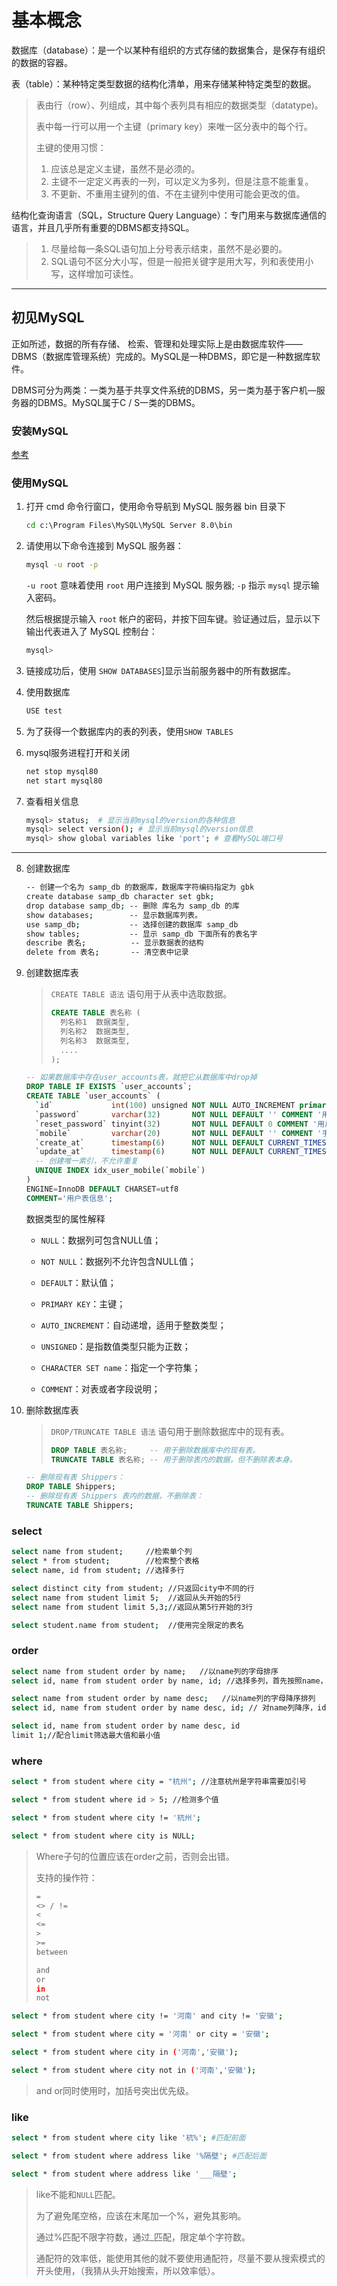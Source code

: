基本概念
===

数据库（database）：是一个以某种有组织的方式存储的数据集合，是保存有组织的数据的容器。

表（table）：某种特定类型数据的结构化清单，用来存储某种特定类型的数据。

> 表由行（row）、列组成，其中每个表列具有相应的数据类型（datatype)。
>
> 表中每一行可以用一个主键（primary key）来唯一区分表中的每个行。
>
> 主键的使用习惯：
>
> 1. 应该总是定义主键，虽然不是必须的。
> 1. 主键不一定定义再表的一列，可以定义为多列，但是注意不能重复。
> 1. 不更新、不重用主键列的值、不在主键列中使用可能会更改的值。

结构化查询语言（SQL，Structure Query Language）：专门用来与数据库通信的语言，并且几乎所有重要的DBMS都支持SQL。

> 1. 尽量给每一条SQL语句加上分号表示结束，虽然不是必要的。
>2. SQL语句不区分大小写，但是一般把关键字是用大写，列和表使用小写，这样增加可读性。

---

## 初见MySQL

正如所述，数据的所有存储、 检索、管理和处理实际上是由数据库软件——DBMS（数据库管理系统）完成的。MySQL是一种DBMS，即它是一种数据库软件。

DBMS可分为两类：一类为基于共享文件系统的DBMS，另一类为基于客户机—服务器的DBMS。MySQL属于C / S一类的DBMS。

### 安装MySQL

[参考](https://www.sjkjc.com/mysql/install-on-windows/)

### 使用MySQL

1. 打开 cmd 命令行窗口，使用命令导航到 MySQL 服务器 bin 目录下

   ```cmd
   cd c:\Program Files\MySQL\MySQL Server 8.0\bin
   ```

2. 请使用以下命令连接到 MySQL 服务器：

   ```bash
   mysql -u root -p
   ```

   `-u root` 意味着使用 `root` 用户连接到 MySQL 服务器; `-p` 指示 `mysql` 提示输入密码。

   然后根据提示输入 `root` 帐户的密码，并按下回车键。验证通过后，显示以下输出代表进入了 MySQL 控制台：

   ```bash
   mysql>
   ```

3. 链接成功后，使用 `SHOW DATABASES`]显示当前服务器中的所有数据库。

4. 使用数据库

   ```bash
   USE test
   ```

5. 为了获得一个数据库内的表的列表，使用`SHOW TABLES`

6. mysql服务进程打开和关闭

   ```bash
   net stop mysql80
   net start mysql80
   ```
7. 查看相关信息

   ```bash
   mysql> status;  # 显示当前mysql的version的各种信息
   mysql> select version(); # 显示当前mysql的version信息
   mysql> show global variables like 'port'; # 查看MySQL端口号
   ```

---

8. 创建数据库

   ```bash
   -- 创建一个名为 samp_db 的数据库，数据库字符编码指定为 gbk
   create database samp_db character set gbk;
   drop database samp_db; -- 删除 库名为 samp_db 的库
   show databases;        -- 显示数据库列表。
   use samp_db;           -- 选择创建的数据库 samp_db 
   show tables;           -- 显示 samp_db 下面所有的表名字
   describe 表名;          -- 显示数据表的结构
   delete from 表名;       -- 清空表中记录
   ```

9. 创建数据库表

    > `CREATE TABLE 语法` 语句用于从表中选取数据。
    >
    > ```sql
    > CREATE TABLE 表名称 (
    >   列名称1  数据类型,
    >   列名称2  数据类型,
    >   列名称3  数据类型,
    >   ....
    > );
    > ```

    ```sql
    -- 如果数据库中存在user_accounts表，就把它从数据库中drop掉
    DROP TABLE IF EXISTS `user_accounts`;
    CREATE TABLE `user_accounts` (
      `id`             int(100) unsigned NOT NULL AUTO_INCREMENT primary key,
      `password`       varchar(32)       NOT NULL DEFAULT '' COMMENT '用户密码',
      `reset_password` tinyint(32)       NOT NULL DEFAULT 0 COMMENT '用户类型：0－不需要重置密码；1-需要重置密码',
      `mobile`         varchar(20)       NOT NULL DEFAULT '' COMMENT '手机',
      `create_at`      timestamp(6)      NOT NULL DEFAULT CURRENT_TIMESTAMP(6),
      `update_at`      timestamp(6)      NOT NULL DEFAULT CURRENT_TIMESTAMP(6) ON UPDATE CURRENT_TIMESTAMP(6),
      -- 创建唯一索引，不允许重复
      UNIQUE INDEX idx_user_mobile(`mobile`)
    )
    ENGINE=InnoDB DEFAULT CHARSET=utf8
    COMMENT='用户表信息';
    ```
    数据类型的属性解释  	

    - `NULL`：数据列可包含NULL值；

    - `NOT NULL`：数据列不允许包含NULL值；

    - `DEFAULT`：默认值；

    - `PRIMARY KEY`：主键；

    - `AUTO_INCREMENT`：自动递增，适用于整数类型；

    - `UNSIGNED`：是指数值类型只能为正数；

    - `CHARACTER SET name`：指定一个字符集；

    - `COMMENT`：对表或者字段说明；

10. 删除数据库表

    > `DROP/TRUNCATE TABLE 语法` 语句用于删除数据库中的现有表。
    >
    > ```sql
    > DROP TABLE 表名称;     -- 用于删除数据库中的现有表。
    > TRUNCATE TABLE 表名称; -- 用于删除表内的数据，但不删除表本身。
    > ```

    ```sql
    -- 删除现有表 Shippers：
    DROP TABLE Shippers;
    -- 删除现有表 Shippers 表内的数据，不删除表：
    TRUNCATE TABLE Shippers;
    ```

### select

```bash
select name from student;     //检索单个列
select * from student;        //检索整个表格
select name, id from student; //选择多行

select distinct city from student; //只返回city中不同的行
select name from student limit 5;  //返回从头开始的5行
select name from student limit 5,3;//返回从第5行开始的3行

select student.name from student;  //使用完全限定的表名
```

### order

```bash
select name from student order by name;   //以name列的字母排序
select id, name from student order by name, id; //选择多列，首先按照name，再按照id排序

select name from student order by name desc;   //以name列的字母降序排列
select id, name from student order by name desc, id; // 对name列降序，id升序

select id, name from student order by name desc, id
limit 1;//配合limit筛选最大值和最小值
```

### where

```bash
select * from student where city = "杭州"; //注意杭州是字符串需要加引号

select * from student where id > 5; //检测多个值

select * from student where city != '杭州';

select * from student where city is NULL;
```

> Where子句的位置应该在order之前，否则会出错。
>
> 支持的操作符：
>
> ```bash
> =
> <> / !=
> <
> <=
> >
> >=
> between
> 
> and
> or
> in
> not 
> ```

```bash
select * from student where city != '河南' and city != '安徽';

select * from student where city = '河南' or city = '安徽';

select * from student where city in ('河南','安徽');

select * from student where city not in ('河南','安徽');
```

> and or同时使用时，加括号突出优先级。

### like

```bash
select * from student where city like '杭%'; #匹配前面

select * from student where address like '%隔壁'; #匹配后面

select * from student where address like '___隔壁';
```

> like不能和`NULL`匹配。
>
> 为了避免尾空格，应该在末尾加一个%，避免其影响。
>
> 通过%匹配不限字符数，通过_匹配，限定单个字符数。
>
> 通配符的效率低，能使用其他的就不要使用通配符，尽量不要从搜索模式的开头使用，（我猜从头开始搜索，所以效率低）。


